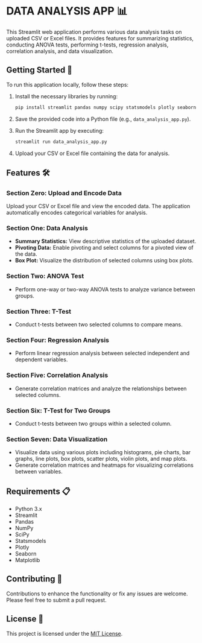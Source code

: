 
# DATA ANALYSIS APP 📊

This Streamlit web application performs various data analysis tasks on uploaded CSV or Excel files. It provides features for summarizing statistics, conducting ANOVA tests, performing t-tests, regression analysis, correlation analysis, and data visualization.

## Getting Started 🚀

To run this application locally, follow these steps:

1. Install the necessary libraries by running:

    ```bash
    pip install streamlit pandas numpy scipy statsmodels plotly seaborn matplotlib
    ```

2. Save the provided code into a Python file (e.g., `data_analysis_app.py`).

3. Run the Streamlit app by executing:

    ```bash
    streamlit run data_analysis_app.py
    ```

4. Upload your CSV or Excel file containing the data for analysis.

## Features 🛠️

### Section Zero: Upload and Encode Data

Upload your CSV or Excel file and view the encoded data. The application automatically encodes categorical variables for analysis.

### Section One: Data Analysis

- **Summary Statistics:** View descriptive statistics of the uploaded dataset.
- **Pivoting Data:** Enable pivoting and select columns for a pivoted view of the data.
- **Box Plot:** Visualize the distribution of selected columns using box plots.

### Section Two: ANOVA Test

- Perform one-way or two-way ANOVA tests to analyze variance between groups.

### Section Three: T-Test

- Conduct t-tests between two selected columns to compare means.

### Section Four: Regression Analysis

- Perform linear regression analysis between selected independent and dependent variables.

### Section Five: Correlation Analysis

- Generate correlation matrices and analyze the relationships between selected columns.

### Section Six: T-Test for Two Groups

- Conduct t-tests between two groups within a selected column.

### Section Seven: Data Visualization

- Visualize data using various plots including histograms, pie charts, bar graphs, line plots, box plots, scatter plots, violin plots, and map plots.
- Generate correlation matrices and heatmaps for visualizing correlations between variables.

## Requirements 📋

- Python 3.x
- Streamlit
- Pandas
- NumPy
- SciPy
- Statsmodels
- Plotly
- Seaborn
- Matplotlib

## Contributing 🤝

Contributions to enhance the functionality or fix any issues are welcome. Please feel free to submit a pull request.

## License 📜

This project is licensed under the [MIT License](LICENSE).

